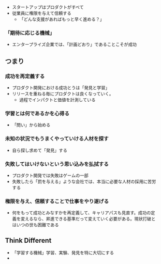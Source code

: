- スタートアップはプロダクトがすべて
- 従業員に権限を与えて信頼する
	- 「どんな支援があればもっと早く進める？」

### 「期待に応じる機械」

- エンタープライズ企業では、「計画どおり」であることこそが成功


## つまり

### 成功を再定義する

- プロダクト開発における成功とうは「発見と学習」
- リリースを重ねる毎にプロダクトは良くなっていく。
	- 過程でインパクトと価値を計測している

### 学習とは何であるかを心得る

- 「問い」から始める

### 未知の状況でもうまくやっていける人材を探す

- 自ら探し求めて「発見」する

### 失敗してはいけないという思い込みを払拭する

- プロダクト開発では失敗はゲームの一部
- 失敗したら「罰を与える」ような会社では、本当に必要な人材の採用に苦労する

### 権限を与え、信頼することで仕事をやり遂げる

- 何をもって成功とみなすかを再定義して、キャリアパスも見直す。成功の定義を変えるなら、昇進できる基準だって変えていく必要がある。現状打破とはいつの世も困難である

## Think Different

- 「学習する機械」学習、実験、発見を特に大切にする
- 